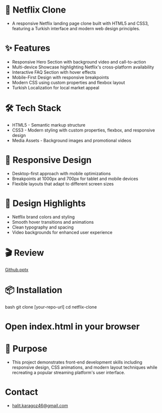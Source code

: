 # 🚀 Netflix Clone 
- A responsive Netflix landing page clone built with HTML5 and CSS3, featuring a Turkish interface and modern web design principles.

# ✨ Features
- Responsive Hero Section with background video and call-to-action
- Multi-device Showcase highlighting Netflix's cross-platform availability
- Interactive FAQ Section with hover effects
- Mobile-First Design with responsive breakpoints
- Modern CSS using custom properties and flexbox layout
- Turkish Localization for local market appeal

# 🛠️ Tech Stack
- HTML5 - Semantic markup structure
- CSS3 - Modern styling with custom properties, flexbox, and responsive design
- Media Assets - Background images and promotional videos

# 📱 Responsive Design
- Desktop-first approach with mobile optimizations
- Breakpoints at 1000px and 700px for tablet and mobile devices
- Flexible layouts that adapt to different screen sizes

# 🎨 Design Highlights
- Netflix brand colors and styling
- Smooth hover transitions and animations
- Clean typography and spacing
- Video backgrounds for enhanced user experience

# 🎬 Review
[Github.pptx](https://github.com/user-attachments/files/20428381/Github.pptx)

# 📦 Installation
bash
git clone [your-repo-url]
cd netflix-clone
# Open index.html in your browser

# 🎯 Purpose
- This project demonstrates front-end development skills including responsive design, CSS animations, and modern layout techniques while recreating a popular streaming platform's user interface.

# Contact
- halit.karagoz46@gmail.com
# 
